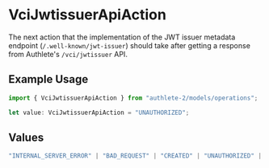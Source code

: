 # VciJwtissuerApiAction

The next action that the implementation of the JWT issuer metadata
endpoint (`/.well-known/jwt-issuer`) should take after getting
a response from Authlete's `/vci/jwtissuer` API.


## Example Usage

```typescript
import { VciJwtissuerApiAction } from "authlete-2/models/operations";

let value: VciJwtissuerApiAction = "UNAUTHORIZED";
```

## Values

```typescript
"INTERNAL_SERVER_ERROR" | "BAD_REQUEST" | "CREATED" | "UNAUTHORIZED" | "FORBIDDEN" | "JSON" | "JWT" | "OK"
```